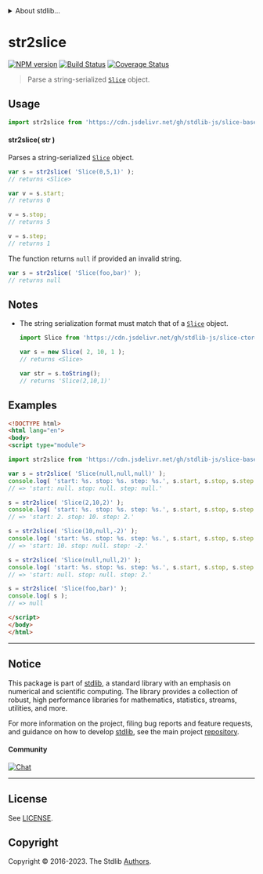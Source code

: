 <!--

@license Apache-2.0

Copyright (c) 2023 The Stdlib Authors.

Licensed under the Apache License, Version 2.0 (the "License");
you may not use this file except in compliance with the License.
You may obtain a copy of the License at

   http://www.apache.org/licenses/LICENSE-2.0

Unless required by applicable law or agreed to in writing, software
distributed under the License is distributed on an "AS IS" BASIS,
WITHOUT WARRANTIES OR CONDITIONS OF ANY KIND, either express or implied.
See the License for the specific language governing permissions and
limitations under the License.

-->


<details>
  <summary>
    About stdlib...
  </summary>
  <p>We believe in a future in which the web is a preferred environment for numerical computation. To help realize this future, we've built stdlib. stdlib is a standard library, with an emphasis on numerical and scientific computation, written in JavaScript (and C) for execution in browsers and in Node.js.</p>
  <p>The library is fully decomposable, being architected in such a way that you can swap out and mix and match APIs and functionality to cater to your exact preferences and use cases.</p>
  <p>When you use stdlib, you can be absolutely certain that you are using the most thorough, rigorous, well-written, studied, documented, tested, measured, and high-quality code out there.</p>
  <p>To join us in bringing numerical computing to the web, get started by checking us out on <a href="https://github.com/stdlib-js/stdlib">GitHub</a>, and please consider <a href="https://opencollective.com/stdlib">financially supporting stdlib</a>. We greatly appreciate your continued support!</p>
</details>

# str2slice

[![NPM version][npm-image]][npm-url] [![Build Status][test-image]][test-url] [![Coverage Status][coverage-image]][coverage-url] <!-- [![dependencies][dependencies-image]][dependencies-url] -->

> Parse a string-serialized [`Slice`][@stdlib/slice/ctor] object.

<!-- Section to include introductory text. Make sure to keep an empty line after the intro `section` element and another before the `/section` close. -->

<section class="intro">

</section>

<!-- /.intro -->

<!-- Package usage documentation. -->



<section class="usage">

## Usage

```javascript
import str2slice from 'https://cdn.jsdelivr.net/gh/stdlib-js/slice-base-str2slice@esm/index.mjs';
```

<a name="main"></a>

#### str2slice( str )

Parses a string-serialized [`Slice`][@stdlib/slice/ctor] object.

```javascript
var s = str2slice( 'Slice(0,5,1)' );
// returns <Slice>

var v = s.start;
// returns 0

v = s.stop;
// returns 5

v = s.step;
// returns 1
```

The function returns `null` if provided an invalid string.

```javascript
var s = str2slice( 'Slice(foo,bar)' );
// returns null
```

</section>

<!-- /.usage -->

<!-- Package usage notes. Make sure to keep an empty line after the `section` element and another before the `/section` close. -->

<section class="notes">

## Notes

-   The string serialization format must match that of a [`Slice`][@stdlib/slice/ctor] object.

    ```javascript
    import Slice from 'https://cdn.jsdelivr.net/gh/stdlib-js/slice-ctor@esm/index.mjs';

    var s = new Slice( 2, 10, 1 );
    // returns <Slice>

    var str = s.toString();
    // returns 'Slice(2,10,1)'
    ```

</section>

<!-- /.notes -->

<!-- Package usage examples. -->

<section class="examples">

## Examples

<!-- eslint no-undef: "error" -->

```html
<!DOCTYPE html>
<html lang="en">
<body>
<script type="module">

import str2slice from 'https://cdn.jsdelivr.net/gh/stdlib-js/slice-base-str2slice@esm/index.mjs';

var s = str2slice( 'Slice(null,null,null)' );
console.log( 'start: %s. stop: %s. step: %s.', s.start, s.stop, s.step );
// => 'start: null. stop: null. step: null.'

s = str2slice( 'Slice(2,10,2)' );
console.log( 'start: %s. stop: %s. step: %s.', s.start, s.stop, s.step );
// => 'start: 2. stop: 10. step: 2.'

s = str2slice( 'Slice(10,null,-2)' );
console.log( 'start: %s. stop: %s. step: %s.', s.start, s.stop, s.step );
// => 'start: 10. stop: null. step: -2.'

s = str2slice( 'Slice(null,null,2)' );
console.log( 'start: %s. stop: %s. step: %s.', s.start, s.stop, s.step );
// => 'start: null. stop: null. step: 2.'

s = str2slice( 'Slice(foo,bar)' );
console.log( s );
// => null

</script>
</body>
</html>
```

</section>

<!-- /.examples -->

<!-- Section to include cited references. If references are included, add a horizontal rule *before* the section. Make sure to keep an empty line after the `section` element and another before the `/section` close. -->

<section class="references">

</section>

<!-- /.references -->

<!-- Section for related `stdlib` packages. Do not manually edit this section, as it is automatically populated. -->

<section class="related">

</section>

<!-- /.related -->

<!-- Section for all links. Make sure to keep an empty line after the `section` element and another before the `/section` close. -->


<section class="main-repo" >

* * *

## Notice

This package is part of [stdlib][stdlib], a standard library with an emphasis on numerical and scientific computing. The library provides a collection of robust, high performance libraries for mathematics, statistics, streams, utilities, and more.

For more information on the project, filing bug reports and feature requests, and guidance on how to develop [stdlib][stdlib], see the main project [repository][stdlib].

#### Community

[![Chat][chat-image]][chat-url]

---

## License

See [LICENSE][stdlib-license].


## Copyright

Copyright &copy; 2016-2023. The Stdlib [Authors][stdlib-authors].

</section>

<!-- /.stdlib -->

<!-- Section for all links. Make sure to keep an empty line after the `section` element and another before the `/section` close. -->

<section class="links">

[npm-image]: http://img.shields.io/npm/v/@stdlib/slice-base-str2slice.svg
[npm-url]: https://npmjs.org/package/@stdlib/slice-base-str2slice

[test-image]: https://github.com/stdlib-js/slice-base-str2slice/actions/workflows/test.yml/badge.svg?branch=main
[test-url]: https://github.com/stdlib-js/slice-base-str2slice/actions/workflows/test.yml?query=branch:main

[coverage-image]: https://img.shields.io/codecov/c/github/stdlib-js/slice-base-str2slice/main.svg
[coverage-url]: https://codecov.io/github/stdlib-js/slice-base-str2slice?branch=main

<!--

[dependencies-image]: https://img.shields.io/david/stdlib-js/slice-base-str2slice.svg
[dependencies-url]: https://david-dm.org/stdlib-js/slice-base-str2slice/main

-->

[chat-image]: https://img.shields.io/gitter/room/stdlib-js/stdlib.svg
[chat-url]: https://app.gitter.im/#/room/#stdlib-js_stdlib:gitter.im

[stdlib]: https://github.com/stdlib-js/stdlib

[stdlib-authors]: https://github.com/stdlib-js/stdlib/graphs/contributors

[umd]: https://github.com/umdjs/umd
[es-module]: https://developer.mozilla.org/en-US/docs/Web/JavaScript/Guide/Modules

[deno-url]: https://github.com/stdlib-js/slice-base-str2slice/tree/deno
[umd-url]: https://github.com/stdlib-js/slice-base-str2slice/tree/umd
[esm-url]: https://github.com/stdlib-js/slice-base-str2slice/tree/esm
[branches-url]: https://github.com/stdlib-js/slice-base-str2slice/blob/main/branches.md

[stdlib-license]: https://raw.githubusercontent.com/stdlib-js/slice-base-str2slice/main/LICENSE

[@stdlib/slice/ctor]: https://github.com/stdlib-js/slice-ctor/tree/esm

</section>

<!-- /.links -->
